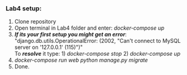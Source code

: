 ### Lab4 setup:
1. Clone repository
2. Open terminal in Lab4 folder and enter: *docker-compose up*
3. ***If its your first setup you might get an error***: "django.db.utils.OperationalError: (2002, "Can't connect to MySQL server on '127.0.0.1' (115)")"  
 To ***resolve*** it type: 1) *docker-compose stop* 2) *docker-compose up*
4. *docker-compose run web python manage.py migrate*
5. Done.
